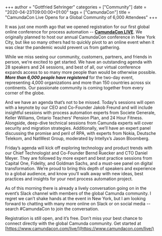+++
author = "Gottfried Sehringer"
categories = ["Community"]
date = "2020-04-23T09:00:00+01:00"
tags = ["CamundaCon"]
title = "CamundaCon Live Opens for a Global Community of 6,000 Attendees"
+++

It was just one month ago that we opened registration for our first global online conference for process automation -- **[CamundaCon LIVE](http://www.camundacon.com/live)**. We originally planned to host our annual CamundaCon conference in New York City, but like so many others had to quickly pivot to an online event when it was clear the pandemic would prevent us from gathering.

<!--more-->

While we miss seeing our community, customers, partners, and friends in person, we’re excited to get started. We have an outstanding agenda with 28 speakers and 24 sessions, and best of all, our virtual conference expands access to so many more people than would be otherwise possible. *__More than 6,000 people have registered__* for the two-day event, representing 4,000 organizations and more than 150 countries across six continents. Our passionate community is coming together from every corner of the globe.

And we have an agenda that’s not to be missed. Today’s sessions will open with a keynote by our CEO and Co-Founder Jakob Freund and will include insightful sessions with process automation experts from Societe Generale, Keller Williams, Ontario Teachers’ Pension Plan, and 24 Hour Fitness.  Alongside, deep-dive technical sessions from Camunda experts will cover security and migration strategies. Additionally, we’ll have an expert panel discussing the promise and peril of RPA, with experts from Nokia, Deutsche Telekom, and NatWest Group, moderated by Intellyx’s Jason Bloomberg.

Friday’s agenda will kick off exploring technology and product trends with our Chief Technologist and Co-Founder Bernd Ruecker and CTO Daniel Meyer. They are followed by more expert and best practice sessions from Capital One, Fidelity, and Goldman Sachs, and a must-see panel on digital transformation. We’re proud to bring this depth of speakers and experience to a global audience, and know you’ll walk away with new ideas, best practices and insights for your next process automation project.

As of this morning there is already a lively conversation going on in the event’s Slack channel with members of the global Camunda community. I regret we can’t shake hands at the event in New York, but I am looking forward to chatting with many more online on Slack or on social media -- search #CamundaCon to join the conversation.

Registration is still open, and it’s free. Don’t miss your best chance to connect directly with the global Camunda community. Get started at [https://www.camundacon.com/live/](https://www.camundacon.com/live/)
